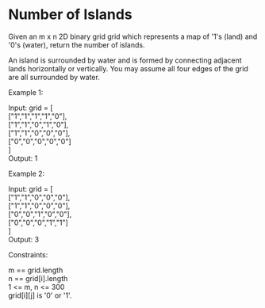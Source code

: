 # Number of Islands

Given an m x n 2D binary grid grid which represents a map of '1's (land) and '0's (water), return the number of islands.

An island is surrounded by water and is formed by connecting adjacent lands horizontally or vertically. You may assume all four edges of the grid are all surrounded by water.

Example 1:

Input: grid = [\
  ["1","1","1","1","0"],\
  ["1","1","0","1","0"],\
  ["1","1","0","0","0"],\
  ["0","0","0","0","0"]\
]\
Output: 1

Example 2:

Input: grid = [\
  ["1","1","0","0","0"],\
  ["1","1","0","0","0"],\
  ["0","0","1","0","0"],\
  ["0","0","0","1","1"]\
]\
Output: 3

Constraints:

m == grid.length\
n == grid[i].length\
1 <= m, n <= 300\
grid[i][j] is '0' or '1'.